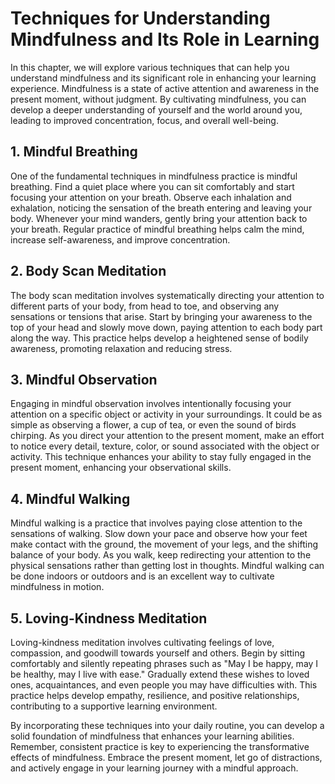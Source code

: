 Techniques for Understanding Mindfulness and Its Role in Learning
============================================================================

In this chapter, we will explore various techniques that can help you understand mindfulness and its significant role in enhancing your learning experience. Mindfulness is a state of active attention and awareness in the present moment, without judgment. By cultivating mindfulness, you can develop a deeper understanding of yourself and the world around you, leading to improved concentration, focus, and overall well-being.

1\. Mindful Breathing
--------------------

One of the fundamental techniques in mindfulness practice is mindful breathing. Find a quiet place where you can sit comfortably and start focusing your attention on your breath. Observe each inhalation and exhalation, noticing the sensation of the breath entering and leaving your body. Whenever your mind wanders, gently bring your attention back to your breath. Regular practice of mindful breathing helps calm the mind, increase self-awareness, and improve concentration.

2\. Body Scan Meditation
-----------------------

The body scan meditation involves systematically directing your attention to different parts of your body, from head to toe, and observing any sensations or tensions that arise. Start by bringing your awareness to the top of your head and slowly move down, paying attention to each body part along the way. This practice helps develop a heightened sense of bodily awareness, promoting relaxation and reducing stress.

3\. Mindful Observation
----------------------

Engaging in mindful observation involves intentionally focusing your attention on a specific object or activity in your surroundings. It could be as simple as observing a flower, a cup of tea, or even the sound of birds chirping. As you direct your attention to the present moment, make an effort to notice every detail, texture, color, or sound associated with the object or activity. This technique enhances your ability to stay fully engaged in the present moment, enhancing your observational skills.

4\. Mindful Walking
------------------

Mindful walking is a practice that involves paying close attention to the sensations of walking. Slow down your pace and observe how your feet make contact with the ground, the movement of your legs, and the shifting balance of your body. As you walk, keep redirecting your attention to the physical sensations rather than getting lost in thoughts. Mindful walking can be done indoors or outdoors and is an excellent way to cultivate mindfulness in motion.

5\. Loving-Kindness Meditation
-----------------------------

Loving-kindness meditation involves cultivating feelings of love, compassion, and goodwill towards yourself and others. Begin by sitting comfortably and silently repeating phrases such as "May I be happy, may I be healthy, may I live with ease." Gradually extend these wishes to loved ones, acquaintances, and even people you may have difficulties with. This practice helps develop empathy, resilience, and positive relationships, contributing to a supportive learning environment.

By incorporating these techniques into your daily routine, you can develop a solid foundation of mindfulness that enhances your learning abilities. Remember, consistent practice is key to experiencing the transformative effects of mindfulness. Embrace the present moment, let go of distractions, and actively engage in your learning journey with a mindful approach.
